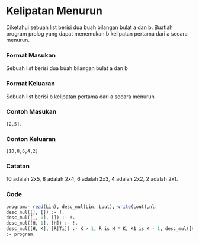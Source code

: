 # Kelipatan Menurun

Diketahui sebuah list berisi dua buah bilangan bulat a dan b. Buatlah program prolog yang dapat menemukan b kelipatan pertama dari a secara menurun.

### Format Masukan

Sebuah list berisi dua buah bilangan bulat a dan b

### Format Keluaran

Sebuah list berisi b kelipatan pertama dari a secara menurun

### Contoh Masukan

```
[2,5].
```

### Conton Keluaran

```
[10,8,6,4,2]
```

### Catatan

10 adalah 2x5, 8 adalah 2x4, 6 adalah 2x3, 4 adalah 2x2, 2 adalah 2x1.

### Code

```pl
program:- read(Lin), desc_mul(Lin, Lout), write(Lout),nl.
desc_mul([], []) :- !.
desc_mul([_, 0], []) :- !.
desc_mul([H, 1], [H]) :- !.
desc_mul([H, K], [R|Ti]) :- K > 1, R is H * K, K1 is K - 1, desc_mul([H, K1], Ti).
:- program.
```
